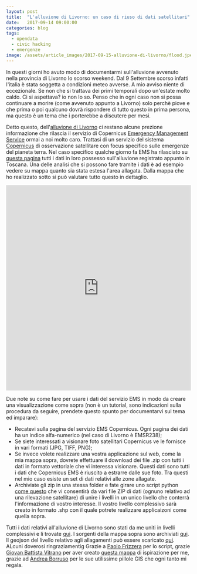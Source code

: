 ```yaml
---
layout: post
title:  "L'alluvione di Livorno: un caso di riuso di dati satellitari"
date:   2017-09-14 09:00:00
categories: blog
tags:
  - opendata
  - civic hacking
  - emergenze
image: /assets/article_images/2017-09-15-alluvione-di-livorno/flood.jpeg
---
```


In questi giorni ho avuto modo di documentarmi sull'alluvione avvenuto nella provincia di Livorno lo scorso weekend.
Dal 9 Settembre scorso infatti l'italia è stata soggetta a condizioni meteo avverse. A mio avviso niente di eccezionale. Se non che si trattava dei primi temporali dopo un'estate molto caldo. Ci si aspettava? io non lo so. Penso che in ogni caso non si possa continuare a morire (come avvenuto appunto a Livorno) solo perchè piove e che prima o poi qualcuno dovrà rispondere di tutto questo in prima persona, ma questo è un tema che i porterebbe a discutere per mesi.

Detto questo, dell'[alluvione di Livorno](http://www.ilpost.it/2017/09/11/ci-sono-ancora-due-dispersi-per-le-alluvioni-a-livorno/) ci restano alcune prezione informazione che rilascia il servizio di Copernicus [Emergency Management Service](http://emergency.copernicus.eu/mapping/) ormai a noi molto caro. Trattasi di un servizio del sistema [Copernicus](http://emergency.copernicus.eu/mapping/ems/what-copernicus) di osservazione satellitare con focus specifico sulle emergenze del pianeta terra. Nel caso specifico qualche giorno fa EMS ha rilasciato su [questa pagina](http://emergency.copernicus.eu/mapping/list-of-components/EMSR238) tutti i dati in loro possesso sull'alluvione registrato appunto in Toscana. Una delle analisi che si possono fare tramite i dati è ad esempio vedere su mappa quanto sia stata estesa l'area allagata. Dalla mappa che ho realizzato sotto si può valutare tutto questo in dettaglio.

<div class="map-container">
    <iframe src="https://iltempe.github.io/livorno_flood/index#12/43.6289/10.3605" height="560" width="100%" allowfullscreen="" frameborder="0">
    </iframe>
</div>


Due note su come fare per usare i dati del servizio EMS in modo da creare una visualizzazione come sopra (non è un tutorial, sono indicazioni sulla procedura da seguire, prendete questo spunto per documentarvi sul tema ed imparare):
- Recatevi sulla pagina del servizio EMS Copernicus. Ogni pagina dei dati ha un indice alfa-numerico (nel caso di Livorno è EMSR238);
- Se siete interessati a visionare foto satellitari Copernicus ve le fornisce in vari formati (JPG, TIFF, PNG);
- Se invece volete realizzare una vostra applicazione sul web, come la mia mappa sopra, dovrete effettuare il download dei file .zip con tutti i dati in formato vettoriale che vi interessa visionare. Questi dati sono tutti i dati che Copernicus EMS è riuscito a estrarre dalle sue foto. Tra questi nel mio caso esiste un set di dati relativi alle zone allagate.
- Archiviate gli zip in una stessa folder e fate girare uno script python [come questo](https://github.com/emergenzeHack/terremotocentro_geodata/blob/gh-pages/CopernicusEMS/scripts/copernicus_EMSR.py) che vi consentirà da vari file ZIP di dati (ognuno relativo ad una rilevazione satellitare) di unire i livelli in un unico livello che conterrà l'informazione di vostro interesse. Il vostro livello complessivo sarà creato in formato .shp con il quale potrete realizzare applicaizoni come quella sopra.

Tutti i dati relativi all'alluvione di Livorno sono stati da me uniti in livelli complessivi e li trovate [qui](https://github.com/iltempe/livorno_flood/tree/master/data/EMSR238/out). I sorgenti della mappa sopra sono archiviati [qui](https://github.com/iltempe/livorno_flood). Il geojson del livello relativo agli allagamenti può essere scaricato [qui](https://raw.githubusercontent.com/iltempe/livorno_flood/master/data/crisis_information_poly_merged.geojson).
ALcuni doverosi ringraziamentig Grazie a [Paolo Frizzera](https://github.com/geofrizz) per lo script, grazie [Giovan Battista Vitrano](https://github.com/gbvitrano) per aver creato [questa mappa](https://siciliahub.github.io/mappe/EMSR213/incendi_sicilia/naso.html#12/38.0915/14.8824) di ispirazione per me, grazie ad [Andrea Borruso](https://twitter.com/gbvitrano) per le sue utilissime pillole GIS che ogni tanto mi regala.

